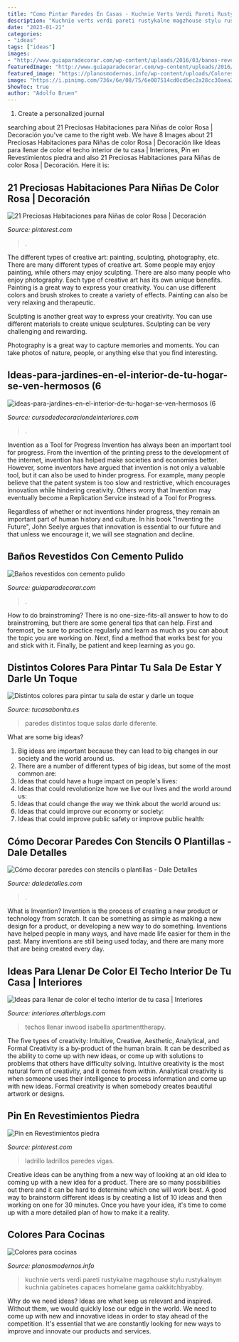 ```yaml
---
title: "Como Pintar Paredes En Casas - Kuchnie Verts Verdi Pareti Rustykalne Magzhouse Stylu Rustykalnym Kuchnia Gabinetes Capaces Homelane Gama Oakkitchbyabby"
description: "Kuchnie verts verdi pareti rustykalne magzhouse stylu rustykalnym kuchnia gabinetes capaces homelane gama oakkitchbyabby"
date: "2023-01-21"
categories:
- "ideas"
tags: ["ideas"]
images:
- "http://www.guiaparadecorar.com/wp-content/uploads/2016/03/banos-revestidos-con-cemento-pulido-17.jpg"
featuredImage: "http://www.guiaparadecorar.com/wp-content/uploads/2016/03/banos-revestidos-con-cemento-pulido-17.jpg"
featured_image: "https://planosmodernos.info/wp-content/uploads/Colores-para-cocinas-450x300.jpg"
image: "https://i.pinimg.com/736x/6e/08/75/6e087514cd0cd5ec2a28cc30aea2fb7f.jpg"
ShowToc: true
author: "Adolfo Bruen"
---
```



1. Create a personalized journal

	

		
searching about 21 Preciosas Habitaciones para Niñas de color Rosa | Decoración you've came to the right web. We have 8 Images about 21 Preciosas Habitaciones para Niñas de color Rosa | Decoración like Ideas para llenar de color el techo interior de tu casa | Interiores, Pin en Revestimientos piedra and also 21 Preciosas Habitaciones para Niñas de color Rosa | Decoración. Here it is:
		
    
## 21 Preciosas Habitaciones Para Niñas De Color Rosa | Decoración

<img loading=lazy src="https://i.pinimg.com/736x/6e/08/75/6e087514cd0cd5ec2a28cc30aea2fb7f.jpg" onerror="this.onerror=null;this.src='https://tse3.mm.bing.net/th?id=OIP.H2NLrMrsMF4p8XF2P_V4EwHaJ3&amp;pid=15.1';" alt="21 Preciosas Habitaciones para Niñas de color Rosa | Decoración">

_Source: pinterest.com_

>. 

	

The different types of creative art: painting, sculpting, photography, etc.
There are many different types of creative art. Some people may enjoy painting, while others may enjoy sculpting. There are also many people who enjoy photography. Each type of creative art has its own unique benefits.
Painting is a great way to express your creativity. You can use different colors and brush strokes to create a variety of effects. Painting can also be very relaxing and therapeutic.

Sculpting is another great way to express your creativity. You can use different materials to create unique sculptures. Sculpting can be very challenging and rewarding.

Photography is a great way to capture memories and moments. You can take photos of nature, people, or anything else that you find interesting.

    
## Ideas-para-jardines-en-el-interior-de-tu-hogar-se-ven-hermosos (6

<img loading=lazy src="https://cursodedecoraciondeinteriores.com/wp-content/uploads/2017/04/ideas-para-jardines-en-el-interior-de-tu-hogar-se-ven-hermosos-6.jpg" onerror="this.onerror=null;this.src='https://tse3.mm.bing.net/th?id=OIP.p2vHHb2j6A8doQedsNJevwHaLG&amp;pid=15.1';" alt="ideas-para-jardines-en-el-interior-de-tu-hogar-se-ven-hermosos (6">

_Source: cursodedecoraciondeinteriores.com_

>. 

	

Invention as a Tool for Progress
Invention has always been an important tool for progress. From the invention of the printing press to the development of the internet, invention has helped make societies and economies better. 
However, some inventors have argued that invention is not only a valuable tool, but it can also be used to hinder progress. For example, many people believe that the patent system is too slow and restrictive, which encourages innovation while hindering creativity. Others worry that Invention may eventually become a Replication Service instead of a Tool for Progress.

Regardless of whether or not inventions hinder progress, they remain an important part of human history and culture. In his book "Inventing the Future", John Seelye argues that innovation is essential to our future and that unless we encourage it, we will see stagnation and decline.

    
## Baños Revestidos Con Cemento Pulido

<img loading=lazy src="http://www.guiaparadecorar.com/wp-content/uploads/2016/03/banos-revestidos-con-cemento-pulido-17.jpg" onerror="this.onerror=null;this.src='https://tse3.mm.bing.net/th?id=OIP.LMH67S2oEdh3fpbJzWkoLgHaLH&amp;pid=15.1';" alt="Baños revestidos con cemento pulido">

_Source: guiaparadecorar.com_

>. 

	

How to do brainstroming?
There is no one-size-fits-all answer to how to do brainstroming, but there are some general tips that can help. First and foremost, be sure to practice regularly and learn as much as you can about the topic you are working on. Next, find a method that works best for you and stick with it. Finally, be patient and keep learning as you go.

    
## Distintos Colores Para Pintar Tu Sala De Estar Y Darle Un Toque

<img loading=lazy src="https://tucasabonita.es/wp-content/uploads/2015/11/ideas-decorar-salon-sala-estar-paredes-colores-14.jpg" onerror="this.onerror=null;this.src='https://tse2.mm.bing.net/th?id=OIP.Vsh5c_TSrzbPh5A-L6aTswHaF1&amp;pid=15.1';" alt="Distintos colores para pintar tu sala de estar y darle un toque">

_Source: tucasabonita.es_

>paredes distintos toque salas darle diferente. 

	

What are some big ideas?
1. Big ideas are important because they can lead to big changes in our society and the world around us.
2. There are a number of different types of big ideas, but some of the most common are: 
3. Ideas that could have a huge impact on people's lives: 
4. Ideas that could revolutionize how we live our lives and the world around us: 
5. Ideas that could change the way we think about the world around us: 
6. Ideas that could improve our economy or society: 
7. Ideas that could improve public safety or improve public health: 


    
## Cómo Decorar Paredes Con Stencils O Plantillas - Dale Detalles

<img loading=lazy src="https://www.daledetalles.com/wp-content/uploads/2020/06/como-decorar-paredes-con-stencils3-696x748.jpg" onerror="this.onerror=null;this.src='https://tse4.mm.bing.net/th?id=OIP.nHUzgd22mVvpIYsRVPOZOQHaH9&amp;pid=15.1';" alt="Cómo decorar paredes con stencils o plantillas - Dale Detalles">

_Source: daledetalles.com_

>. 

	

What is Invention?
Invention is the process of creating a new product or technology from scratch. It can be something as simple as making a new design for a product, or developing a new way to do something. Inventions have helped people in many ways, and have made life easier for them in the past. Many inventions are still being used today, and there are many more that are being created every day.

    
## Ideas Para Llenar De Color El Techo Interior De Tu Casa | Interiores

<img loading=lazy src="https://interiores.alterblogs.com/wp-content/uploads/2014/09/color-en-techos-8.jpg" onerror="this.onerror=null;this.src='https://tse2.mm.bing.net/th?id=OIP.CjvHTUms3HtmEhEX9Qy8mAHaJ_&amp;pid=15.1';" alt="Ideas para llenar de color el techo interior de tu casa | Interiores">

_Source: interiores.alterblogs.com_

>techos llenar inwood isabella apartmenttherapy. 

	

The five types of creativity: Intuitive, Creative, Aesthetic, Analytical, and Formal
Creativity is a by-product of the human brain. It can be described as the ability to come up with new ideas, or come up with solutions to problems that others have difficulty solving. Intuitive creativity is the most natural form of creativity, and it comes from within. Analytical creativity is when someone uses their intelligence to process information and come up with new ideas. Formal creativity is when somebody creates beautiful artwork or designs.

    
## Pin En Revestimientos Piedra

<img loading=lazy src="https://i.pinimg.com/736x/ef/49/06/ef4906d0450cbc4ad96e8ed149293acb.jpg" onerror="this.onerror=null;this.src='https://tse1.mm.bing.net/th?id=OIP.Yd7ohMUgscZtpY9ZdOX3aAHaLm&amp;pid=15.1';" alt="Pin en Revestimientos piedra">

_Source: pinterest.com_

>ladrillo ladrillos paredes vigas. 

	

Creative ideas can be anything from a new way of looking at an old idea to coming up with a new idea for a product. There are so many possibilities out there and it can be hard to determine which one will work best. A good way to brainstorm different ideas is by creating a list of 10 ideas and then working on one for 30 minutes. Once you have your idea, it's time to come up with a more detailed plan of how to make it a reality.

    
## Colores Para Cocinas

<img loading=lazy src="https://planosmodernos.info/wp-content/uploads/Colores-para-cocinas-450x300.jpg" onerror="this.onerror=null;this.src='https://tse4.mm.bing.net/th?id=OIP.kIp3aG8WJXXupOp3hawZbAAAAA&amp;pid=15.1';" alt="Colores para cocinas">

_Source: planosmodernos.info_

>kuchnie verts verdi pareti rustykalne magzhouse stylu rustykalnym kuchnia gabinetes capaces homelane gama oakkitchbyabby. 

	

Why do we need ideas?
Ideas are what keep us relevant and inspired. Without them, we would quickly lose our edge in the world. We need to come up with new and innovative ideas in order to stay ahead of the competition. It's essential that we are constantly looking for new ways to improve and innovate our products and services.

